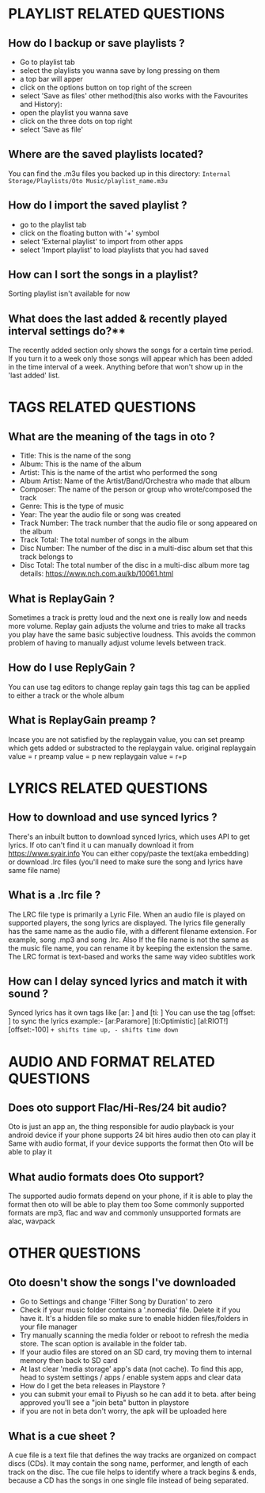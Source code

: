 # PLAYLIST RELATED QUESTIONS

## How do I backup or save playlists ?
 - Go to playlist tab
 - select the playlists you wanna save by long pressing on them
 - a top bar will apper
 - click on the options button on top right of the screen
 - select 'Save as files'
other method(this also works with the Favourites and History):
 - open the playlist you wanna save
 - click on the three dots on top right
 - select 'Save as file'

## Where are the saved playlists located?
You can find the .m3u files you backed up in this directory:
`Internal Storage/Playlists/Oto Music/playlist_name.m3u`

## How do I import the saved playlist ?
 - go to the playlist tab
 - click on the floating button with '+' symbol
 - select 'External playlist' to import from other apps
 - select 'Import playlist' to load playlists that you had saved

## How can I sort the songs in a playlist?
Sorting playlist isn't available for now

## What does the last added & recently played interval settings do?**
The recently added section only shows the songs for a certain time period.
If you turn it to a week only those songs will appear which has been added in the time interval of a week.
Anything before that won't show up in the 'last added' list.


# TAGS RELATED QUESTIONS

## What are the meaning of the tags in oto ?
 - Title: This is the name of the song
 - Album: This is the name of the album
 - Artist: This is the name of the artist who performed the song
 - Album Artist: Name of the Artist/Band/Orchestra who made that album
 - Composer: The name of the person or group who wrote/composed the track
 - Genre: This is the type of music
 - Year: The year the audio file or song was created
 - Track Number: The track number that the audio file or song appeared on the album
 - Track Total: The total number of songs in the album
 - Disc Number: The number of the disc in a multi-disc album set that this track belongs to
 - Disc Total: The total number of the disc in a multi-disc album
more tag details: https://www.nch.com.au/kb/10061.html

## What is ReplayGain ?
Sometimes a track is pretty loud and the next one is really low and needs more volume.
Replay gain adjusts the volume and tries to make all tracks you play have the same basic subjective loudness.
This avoids the common problem of having to manually adjust volume levels between track.

## How do I use ReplyGain ?
You can use tag editors to change replay gain tags
this tag can be applied to either a track or the whole album

## What is ReplayGain preamp ?
Incase you are not satisfied by the replaygain value, you can set preamp which gets added or substracted to the replaygain value.
    original replaygain value = r
    preamp value = p
    new replaygain value = r+p


# LYRICS RELATED QUESTIONS

## How to download and use synced lyrics ?
There's an inbuilt button to download synced lyrics, which uses API to get lyrics.
If oto can't  find it u can manually download it from https://www.syair.info
You can  either copy/paste the text(aka embedding) or download .lrc files
(you'll need to make sure the song and lyrics have same file name)

## What is a .lrc file ?
The LRC file type is primarily a Lyric File. When an audio file is played on supported players, the song lyrics are displayed. The lyrics file generally has the same name as the audio file, with a different filename extension. For example, song .mp3 and song .lrc. Also If the file name is not the same as the music file name, you can rename it by keeping the extension the same. The LRC format is text-based and works the same way video subtitles work

## How can  I delay synced lyrics and match it with sound ?
Synced lyrics has it own tags like [ar: ] and [ti: ]
You can use the tag [offset: ] to sync the lyrics
example:-
[ar:Paramore]
[ti:Optimistic]
[al:RIOT!]
[offset:-100]
`+ shifts time up, - shifts time down`


# AUDIO AND FORMAT RELATED QUESTIONS

## Does oto support Flac/Hi-Res/24 bit audio?
Oto is just an app an, the thing responsible for audio playback is your android device
if your phone supports 24 bit hires audio then oto can play it
Same with audio format, if your device supports the format then Oto will be able to play it

## What audio formats does Oto support?
The supported audio formats depend on your phone, if it is able to play the format then oto will be able to play them too
Some commonly supported formats are mp3, flac and wav
and commonly unsupported formats are alac, wavpack


# OTHER QUESTIONS

## Oto doesn't show the songs I've downloaded
 - Go to Settings and change 'Filter Song by Duration' to zero
 - Check if your music folder contains a '.nomedia' file. Delete it if you have it. It's a hidden file so make sure to enable hidden files/folders in your file manager
 - Try manually scanning the media folder or reboot to refresh the media store. The scan option is available in the folder tab.
 - If your audio files are stored on an SD card, try moving them to internal memory then back to SD card
 - At last clear 'media storage' app's data (not cache). To find this app, head to system settings / apps / enable system apps and clear data
 - How do I get the beta releases in Playstore ?
 - you can submit your email to Piyush so he can add it to beta. after being approved you'll see a "join beta" button in playstore
 - if you are not in beta don't worry, the apk will be uploaded here

## What is a  cue sheet ?
A cue file is a text file that defines the way tracks are organized on compact discs (CDs). It may contain the song name, performer, and length of each track on the disc. The cue file helps to identify where a track begins & ends, because a CD has the songs in one single file instead of being separated.
